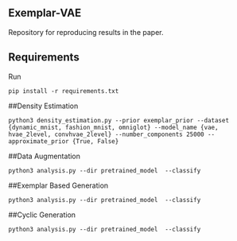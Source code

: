 ## Exemplar-VAE
Repository for reproducing results in the paper. 

## Requirements
Run
```
pip install -r requirements.txt
```

##Density Estimation 
```
python3 density_estimation.py --prior exemplar_prior --dataset {dynamic_mnist, fashion_mnist, omniglot} --model_name {vae, hvae_2level, convhvae_2level} --number_components 25000 --approximate_prior {True, False} 
```

##Data Augmentation
```
python3 analysis.py --dir pretrained_model  --classify
```

##Exemplar Based Generation
```
python3 analysis.py --dir pretrained_model  --classify
```


##Cyclic Generation
```
python3 analysis.py --dir pretrained_model  --classify
```
